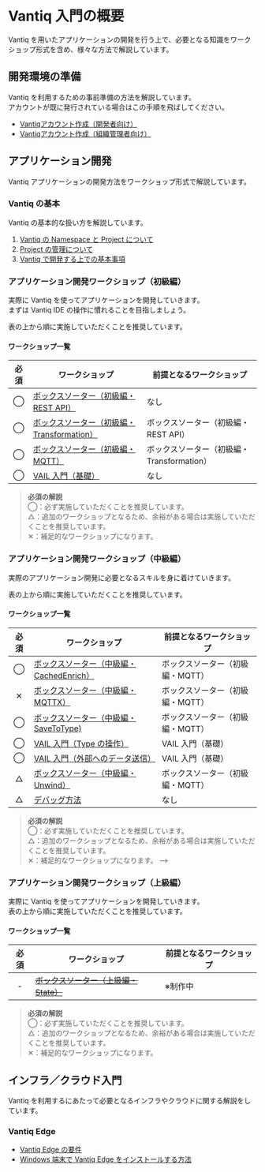 # Vantiq 入門の概要

Vantiq を用いたアプリケーションの開発を行う上で、必要となる知識をワークショップ形式を含め、様々な方法で解説しています。

## 開発環境の準備

Vantiq を利用するための事前準備の方法を解説しています。  
アカウントが既に発行されている場合はこの手順を飛ばしてください。

- [Vantiqアカウント作成（開発者向け）](./apps-development/vantiq-devenv/root_account/root_account.md)
- [Vantiqアカウント作成（組織管理者向け）](./apps-development/vantiq-devenv/dev_account/dev_account.md)

## アプリケーション開発

Vantiq アプリケーションの開発方法をワークショップ形式で解説しています。  

### Vantiq の基本

Vantiq の基本的な扱い方を解説しています。  

1. [Vantiq の Namespace と Project について](./apps-development/vantiq-basic/namespace/namespace.md)
1. [Project の管理について](./apps-development/vantiq-basic/project/project.md)
1. [Vantiq で開発する上での基本事項](./apps-development/vantiq-basic/basic-common/basic-common.md)

### アプリケーション開発ワークショップ（初級編）

実際に Vantiq を使ってアプリケーションを開発していきます。  
まずは Vantiq IDE の操作に慣れることを目指しましょう。  

表の上から順に実施していただくことを推奨しています。  

#### ワークショップ一覧

|必須|ワークショップ|前提となるワークショップ|
|:-:|-|-|
|◯|[ボックスソーター（初級編・REST API）](./apps-development/apps-boxsorter/rest-api/readme.md)|なし|
|◯|[ボックスソーター（初級編・Transformation）](./apps-development/apps-boxsorter/transform/readme.md)|ボックスソーター（初級編・REST API）|
|◯|[ボックスソーター（初級編・MQTT）](./apps-development/apps-boxsorter/mqtt/readme.md)|ボックスソーター（初級編・Transformation）|
|◯|[VAIL 入門（基礎）](./apps-development/vail-introductory/vail_basic/vail_basic.md)|なし|

> **必須の解説**  
> ◯：必ず実施していただくことを推奨しています。  
> △：追加のワークショップとなるため、余裕がある場合は実施していただくことを推奨しています。  
> ✕：補足的なワークショップになります。

### アプリケーション開発ワークショップ（中級編）

実際のアプリケーション開発に必要となるスキルを身に着けていきます。  

表の上から順に実施していただくことを推奨しています。  

#### ワークショップ一覧

|必須|ワークショップ|前提となるワークショップ|
|:-:|-|-|
|◯|[ボックスソーター（中級編・CachedEnrich）](./apps-development/apps-boxsorter/cachedenrich/readme.md)|ボックスソーター（初級編・MQTT）|
|✕|[ボックスソーター（中級編・MQTTX）](./apps-development/apps-boxsorter/mqttx/readme.md)|ボックスソーター（初級編・MQTT）|
|◯|[ボックスソーター（中級編・SaveToType)](./apps-development/apps-boxsorter/savetype/readme.md)|ボックスソーター（初級編・MQTT）|
|◯|[VAIL 入門（Type の操作）](./apps-development/vail-introductory/vail_type/vail_type.md)|VAIL 入門（基礎）|
|◯|[VAIL 入門（外部へのデータ送信）](./apps-development/vail-introductory/vail_data/vail_data.md)|VAIL 入門（基礎）|
|△|[ボックスソーター（中級編・Unwind）](./apps-development/apps-boxsorter/unwind/readme.md)|ボックスソーター（初級編・MQTT）|
|△|[デバッグ方法](./apps-development/debug/readme.md)|なし|

> **必須の解説**  
> ◯：必ず実施していただくことを推奨しています。  
> △：追加のワークショップとなるため、余裕がある場合は実施していただくことを推奨しています。  
> ✕：補足的なワークショップになります。
-->

### アプリケーション開発ワークショップ（上級編）

実際に Vantiq を使ってアプリケーションを開発していきます。  
表の上から順に実施していただくことを推奨しています。  

#### ワークショップ一覧

|必須|ワークショップ|前提となるワークショップ|
|:-:|-|-|
|-|[~~ボックスソーター（上級編・State）~~](#)|※制作中|

> **必須の解説**  
> ◯：必ず実施していただくことを推奨しています。  
> △：追加のワークショップとなるため、余裕がある場合は実施していただくことを推奨しています。  
> ✕：補足的なワークショップになります。

## インフラ／クラウド入門

Vantiq を利用するにあたって必要となるインフラやクラウドに関する解説をしています。  

### Vantiq Edge

- [Vantiq Edge の要件](./infrastructure-cloud/vantiqedge-requirements/readme.md)
- [Windows 端末で Vantiq Edge をインストールする方法](./infrastructure-cloud/vantiqedge-on-windows/readme.md)
